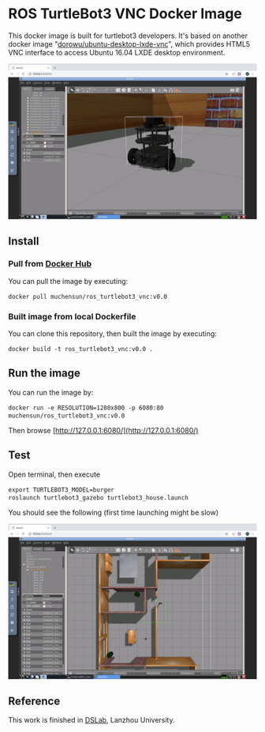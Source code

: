 # ROS TurtleBot3 VNC Docker Image
This docker image is built for turtlebot3 developers. It's based on another docker image "[dorowu/ubuntu-desktop-lxde-vnc](https://github.com/fcwu/docker-ubuntu-vnc-desktop)", which provides HTML5 VNC interface to access Ubuntu 16.04 LXDE desktop environment.

![launch test](./image/turtlebot3.jpg)

## Install
### Pull from [Docker Hub](https://hub.docker.com/r/muchensun/ros_turtlebot3_vnc/)
You can pull the image by executing:

~~~
docker pull muchensun/ros_turtlebot3_vnc:v0.0
~~~

### Built image from local Dockerfile 
You can clone this repository, then built the image by executing:

~~~
docker build -t ros_turtlebot3_vnc:v0.0 .
~~~

## Run the image
You can run the image by:

~~~
docker run -e RESOLUTION=1280x800 -p 6080:80 muchensun/ros_turtlebot3_vnc:v0.0
~~~

Then browse [http://127.0.0.1:6080/](http://127.0.0.1:6080/)

## Test
Open terminal, then execute 

~~~
export TURTLEBOT3_MODEL=burger
roslaunch turtlebot3_gazebo turtlebot3_house.launch
~~~

You should see the following (first time launching might be slow)

![launch test](./image/gazebo.jpg)

## Reference
This work is finished in [DSLab](http://dslab.lzu.edu.cn/), Lanzhou University.
